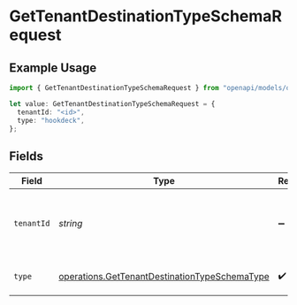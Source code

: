 # GetTenantDestinationTypeSchemaRequest

## Example Usage

```typescript
import { GetTenantDestinationTypeSchemaRequest } from "openapi/models/operations";

let value: GetTenantDestinationTypeSchemaRequest = {
  tenantId: "<id>",
  type: "hookdeck",
};
```

## Fields

| Field                                                                                                          | Type                                                                                                           | Required                                                                                                       | Description                                                                                                    |
| -------------------------------------------------------------------------------------------------------------- | -------------------------------------------------------------------------------------------------------------- | -------------------------------------------------------------------------------------------------------------- | -------------------------------------------------------------------------------------------------------------- |
| `tenantId`                                                                                                     | *string*                                                                                                       | :heavy_minus_sign:                                                                                             | The ID of the tenant. Required when using AdminApiKey authentication.                                          |
| `type`                                                                                                         | [operations.GetTenantDestinationTypeSchemaType](../../models/operations/gettenantdestinationtypeschematype.md) | :heavy_check_mark:                                                                                             | The type of the destination.                                                                                   |